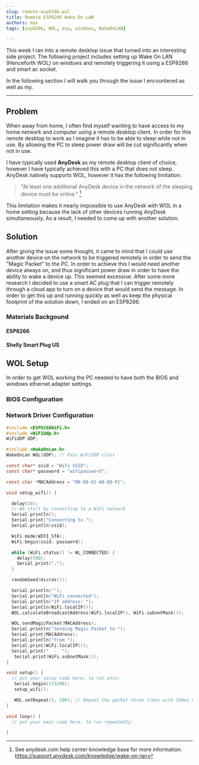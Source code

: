 ```yaml
---
slug: remote-esp8266-wol
title: Remote ESP8266 Wake On LAN
authors: max
tags: [esp8266, WOL, esp, windows, WakeOnLAN]

---
```


This week I ran into a remote desktop issue that turned into an interesting side project. The following project includes setting up Wake On LAN (Henceforth WOL) on windows and remotely triggering it using a ESP8266 and smart ac socket.



In the following section I will walk you through the issue I encountered as well as my.

------

## Problem

When away from home, I often find myself wanting to have access to my home network and computer using a remote desktop client. In order for this remote desktop to work as I imagine it has to be able to sleep while not in use. By allowing the PC to sleep power draw will be cut significantly when not in use.

I have typically used **AnyDesk** as my remote desktop client of choice, however I have typically achieved this with a PC that does not sleep. AnyDesk natively supports WOL, however it has the following limitation:

> "At least one additional AnyDesk device in the network of the sleeping device must be online." [^1]

This limitation makes it nearly impossible to use AnyDesk with WOL in a home setting because the lack of other devices running AnyDesk simultaneously. As a result, I needed to come up with another solution.



## Solution

After giving the issue some thought, it came to mind that I could use another device on the network to be triggered remotely in order to send the "Magic Packet" to the PC.  In order to achieve this I would need another device always on, and thus significant power draw in order to have the ability to wake a device up. This seemed excessive.  After some more research I decided to use a smart AC plug that I can trigger remotely through a cloud app to turn on a device that would send the message. In order to get this up and running quickly as well as keep the physical footprint of the solution down, I ended on an ESP8266.



### Materials Backgound



#### ESP8266



#### Shelly Smart Plug US



## WOL Setup

In order to get WOL working the PC needed to have both the BIOS and windows ethernet adapter settings.

### BIOS Configuration



### Network Driver Configuration



```c showLineNumbers
#include <ESP8266WiFi.h>
#include <WiFiUdp.h>
WiFiUDP UDP;

#include <WakeOnLan.h>
WakeOnLan WOL(UDP); // Pass WiFiUDP class

const char* ssid = "Wifi SSID";
const char* password = "wifipassword";

const char *MACAddress = "00-D8-61-A8-6D-FC";

void setup_wifi() {

  delay(10);
  // We start by connecting to a WiFi network
  Serial.println();
  Serial.print("Connecting to ");
  Serial.println(ssid);

  WiFi.mode(WIFI_STA);
  WiFi.begin(ssid, password);

  while (WiFi.status() != WL_CONNECTED) {
    delay(500);
    Serial.print(".");
  }

  randomSeed(micros());

  Serial.println("");
  Serial.println("WiFi connected");
  Serial.println("IP address: ");
  Serial.println(WiFi.localIP());
  WOL.calculateBroadcastAddress(WiFi.localIP(), WiFi.subnetMask());

  WOL.sendMagicPacket(MACAddress);
  Serial.println("Sending Magic Packet to ");
  Serial.print(MACAddress);
  Serial.println("From ");
  Serial.print(WiFi.localIP());
  Serial.print("  -  ");
   Serial.print(WiFi.subnetMask());
}

void setup() {
  // put your setup code here, to run once:
   Serial.begin(115200);
   setup_wifi();

   WOL.setRepeat(3, 100); // Repeat the packet three times with 100ms delay between
}

void loop() {
  // put your main code here, to run repeatedly:

}
```

[^1]: See anydesk.com help center knowledge base for more information. https://support.anydesk.com/knowledge/wake-on-lan

